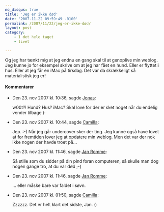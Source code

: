 ```yaml
---
no_disqus: true
title: 'Jeg er ikke død'
date: '2007-11-22 09:59:49 -0100'
permalink: /2007/11/22/jeg-er-ikke-død/
layout: post
category:
    - I det hele taget
    - livet

---
```

Og jeg har tænkt mig at jeg endnu en gang skal til at genoplive min weblog. Jeg kunne jo for eksempel skrive om at jeg har fået en hund. Eller er flyttet i hus. Eller at jeg får en iMac på tirsdag. Det var da skrækkeligt så materialistisk jeg er!
<div class="vintage-comments">
<h4>Kommentarer </h4>
<ul class="vintage-comments-list"><li>
<p class="comment-meta">Den <time datetime="2007-11-23T10:36:54+01:00">23. nov 2007 kl.  10:36</time>, sagde <a href="http://blog.verture.net/">Jonas</a>:</p>
<p>w00t?! Hund? Hus? iMac? Skal love for der er sket noget når du endelig vender tilbage (:</p>
</li>
<li>
<p class="comment-meta">Den <time datetime="2007-11-23T10:44:33+01:00">23. nov 2007 kl.  10:44</time>, sagde <a href="http://xoc.dk">Camilla</a>:</p>
<p>Jep. :-) Når jeg går undercover sker der ting. Jeg kunne også have lovet at for fremtiden lover jeg at opdatere min weblog. Men det var der nok ikke nogen der havde troet på...</p>
</li>
<li>
<p class="comment-meta">Den <time datetime="2007-11-23T11:46:21+01:00">23. nov 2007 kl.  11:46</time>, sagde <a href="http://rommenet.dk">Jan Romme</a>:</p>
<p>Så stille som du sidder på din pind foran computeren, så skulle man dog nogen gange tro, at du var død ;-)</p>
</li>
<li>
<p class="comment-meta">Den <time datetime="2007-11-23T11:46:43+01:00">23. nov 2007 kl.  11:46</time>, sagde <a href="http://rommenet.dk">Jan Romme</a>:</p>
<p>... eller måske bare var faldet i søvn.</p>
</li>
<li>
<p class="comment-meta">Den <time datetime="2007-11-23T13:50:13+01:00">23. nov 2007 kl.  01:50</time>, sagde <a href="http://xoc.dk">Camilla</a>:</p>
<p>Zzzzzz. Det er helt klart det sidste, Jan. :)</p>
</li>
</ul>
</div>
